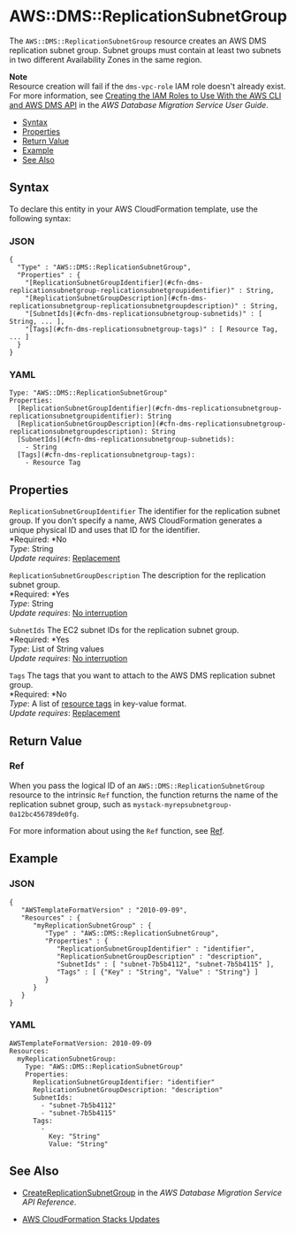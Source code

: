 # AWS::DMS::ReplicationSubnetGroup<a name="aws-resource-dms-replicationsubnet-group"></a>

The `AWS::DMS::ReplicationSubnetGroup` resource creates an AWS DMS replication subnet group\. Subnet groups must contain at least two subnets in two different Availability Zones in the same region\.

**Note**  
Resource creation will fail if the `dms-vpc-role` IAM role doesn't already exist\. For more information, see [ Creating the IAM Roles to Use With the AWS CLI and AWS DMS API](http://docs.aws.amazon.com/dms/latest/userguide/CHAP_Security.APIRole.html) in the *AWS Database Migration Service User Guide*\.


+ [Syntax](#aws-resource-dms-replicationsubnet-group-syntax)
+ [Properties](#aws-resource-dms-replicationsubnet-group-prop)
+ [Return Value](#w3ab2c21c10d328c13)
+ [Example](#aws-resource-dms-replicationsubnet-group-example)
+ [See Also](#w3ab2c21c10d328c17)

## Syntax<a name="aws-resource-dms-replicationsubnet-group-syntax"></a>

To declare this entity in your AWS CloudFormation template, use the following syntax:

### JSON<a name="aws-resource-dms-replicationsubnet-group-syntax.json"></a>

```
{
  "Type" : "AWS::DMS::ReplicationSubnetGroup",
  "Properties" : {
    "[ReplicationSubnetGroupIdentifier](#cfn-dms-replicationsubnetgroup-replicationsubnetgroupidentifier)" : String,
    "[ReplicationSubnetGroupDescription](#cfn-dms-replicationsubnetgroup-replicationsubnetgroupdescription)" : String,
    "[SubnetIds](#cfn-dms-replicationsubnetgroup-subnetids)" : [ String, ... ],
    "[Tags](#cfn-dms-replicationsubnetgroup-tags)" : [ Resource Tag, ... ]
  }
}
```

### YAML<a name="aws-resource-dms-replicationsubnetgroup-syntax.yaml"></a>

```
Type: "AWS::DMS::ReplicationSubnetGroup"
Properties: 
  [ReplicationSubnetGroupIdentifier](#cfn-dms-replicationsubnetgroup-replicationsubnetgroupidentifier): String
  [ReplicationSubnetGroupDescription](#cfn-dms-replicationsubnetgroup-replicationsubnetgroupdescription): String
  [SubnetIds](#cfn-dms-replicationsubnetgroup-subnetids):
    - String
  [Tags](#cfn-dms-replicationsubnetgroup-tags):
    - Resource Tag
```

## Properties<a name="aws-resource-dms-replicationsubnet-group-prop"></a>

`ReplicationSubnetGroupIdentifier`  <a name="cfn-dms-replicationsubnetgroup-replicationsubnetgroupidentifier"></a>
The identifier for the replication subnet group\. If you don't specify a name, AWS CloudFormation generates a unique physical ID and uses that ID for the identifier\.  
*Required: *No  
*Type*: String  
*Update requires*: [Replacement](using-cfn-updating-stacks-update-behaviors.md#update-replacement)

`ReplicationSubnetGroupDescription`  <a name="cfn-dms-replicationsubnetgroup-replicationsubnetgroupdescription"></a>
The description for the replication subnet group\.  
*Required: *Yes  
*Type*: String  
*Update requires*: [No interruption](using-cfn-updating-stacks-update-behaviors.md#update-no-interrupt)

`SubnetIds`  <a name="cfn-dms-replicationsubnetgroup-subnetids"></a>
The EC2 subnet IDs for the replication subnet group\.  
*Required: *Yes  
*Type*: List of String values  
*Update requires*: [No interruption](using-cfn-updating-stacks-update-behaviors.md#update-no-interrupt)

`Tags`  <a name="cfn-dms-replicationsubnetgroup-tags"></a>
The tags that you want to attach to the AWS DMS replication subnet group\.  
*Required: *No  
*Type*: A list of [resource tags](aws-properties-resource-tags.md) in key\-value format\.  
*Update requires*: [Replacement](using-cfn-updating-stacks-update-behaviors.md#update-replacement) 

## Return Value<a name="w3ab2c21c10d328c13"></a>

### Ref<a name="w3ab2c21c10d328c13b2"></a>

When you pass the logical ID of an `AWS::DMS::ReplicationSubnetGroup` resource to the intrinsic `Ref` function, the function returns the name of the replication subnet group, such as `mystack-myrepsubnetgroup-0a12bc456789de0fg`\.

For more information about using the `Ref` function, see [Ref](intrinsic-function-reference-ref.md)\.

## Example<a name="aws-resource-dms-replicationsubnet-group-example"></a>

### JSON<a name="aws-resource-dms-replicationsubnet-group-example.json"></a>

```
{
   "AWSTemplateFormatVersion" : "2010-09-09",
   "Resources" : {
      "myReplicationSubnetGroup" : {
         "Type" : "AWS::DMS::ReplicationSubnetGroup",
         "Properties" : {
            "ReplicationSubnetGroupIdentifier" : "identifier",
            "ReplicationSubnetGroupDescription" : "description",
            "SubnetIds" : [ "subnet-7b5b4112", "subnet-7b5b4115" ],
            "Tags" : [ {"Key" : "String", "Value" : "String"} ]
         }
      }
   }
}
```

### YAML<a name="aws-resource-dms-replicationsubnet-group-example.yaml"></a>

```
AWSTemplateFormatVersion: 2010-09-09
Resources: 
  myReplicationSubnetGroup: 
    Type: "AWS::DMS::ReplicationSubnetGroup"
    Properties: 
      ReplicationSubnetGroupIdentifier: "identifier"
      ReplicationSubnetGroupDescription: "description"
      SubnetIds: 
        - "subnet-7b5b4112"
        - "subnet-7b5b4115"
      Tags: 
        - 
          Key: "String"
          Value: "String"
```

## See Also<a name="w3ab2c21c10d328c17"></a>

+ [CreateReplicationSubnetGroup](http://docs.aws.amazon.com/dms/latest/APIReference/API_CreateReplicationSubnetGroup.html) in the *AWS Database Migration Service API Reference*\.

+ [AWS CloudFormation Stacks Updates](using-cfn-updating-stacks.md)